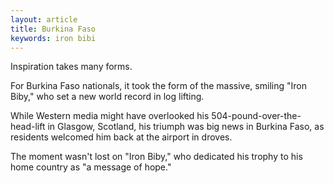 ```yaml
---
layout: article
title: Burkina Faso
keywords: iron bibi
---
```


Inspiration takes many forms.

For Burkina Faso nationals, it took the form of the massive, smiling "Iron Biby," who set a new world record in log lifting.

While Western media might have overlooked his 504-pound-over-the-head-lift in Glasgow, Scotland, his triumph was big news in Burkina Faso, as residents welcomed him back at the airport in droves.

The moment wasn't lost on "Iron Biby," who dedicated his trophy to his home country as "a message of hope."
